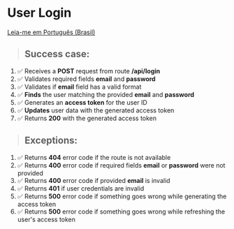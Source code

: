 # User Login

[Leia-me em Português (Brasil)](./login-pt_BR.md)

> ## Success case:
1. ✅ Receives a **POST** request from route **/api/login**
1. ✅ Validates required fields **email** and **password**
1. ✅ Validates if **email** field has a valid format
1. ✅ **Finds** the user matching the provided **email** and **password**
1. ✅ Generates an **access token** for the user ID
1. ✅ **Updates** user data with the generated access token
1. ✅ Returns **200** with the generated access token

> ## Exceptions:
1. ✅ Returns **404** error code if the route is not available
1. ✅ Returns **400** error code if required fields **email** or **password** were not provided
1. ✅ Returns **400** error code if provided **email** is invalid
1. ✅ Returns **401** if user credentials are invalid
1. ✅ Returns **500** error code if something goes wrong while generating the access token
1. ✅ Returns **500** error code if something goes wrong while refreshing the user's access token